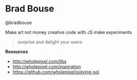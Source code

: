 # Brad Bouse

@bradbouse

Make art not money
creative code with JS
make experiments

> surprise and delight your users

**Resources**
* http://wholepixel.com/libs
* http://wholepixel.com/inspiration
* https://github.com/wholepixel/solving-sol
